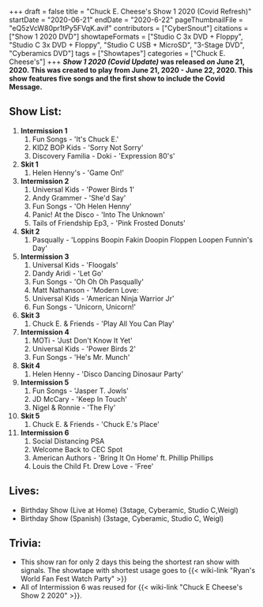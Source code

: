 +++
draft = false
title = "Chuck E. Cheese's Show 1 2020 (Covid Refresh)"
startDate = "2020-06-21"
endDate = "2020-6-22"
pageThumbnailFile = "eQ5zVcW80pr1tPy5FVqK.avif"
contributors = ["CyberSnout"]
citations = ["Show 1 2020 DVD"]
showtapeFormats = ["Studio C 3x DVD + Floppy", "Studio C 3x DVD + Floppy", "Studio C USB + MicroSD", "3-Stage DVD", "Cyberamics DVD"]
tags = ["Showtapes"]
categories = ["Chuck E. Cheese's"]
+++
***Show 1 2020 (Covid Update)* was released *on* June 21, 2020.
This was created to play from June 21, 2020 - June 22, 2020. This show features five songs and the first show to include the Covid Message.**

## Show List:

1.  **Intermission 1**
    1.  Fun Songs - 'It's Chuck E.'
    2.  KIDZ BOP Kids - 'Sorry Not Sorry'
    3.  Discovery Familia - Doki - 'Expression 80's'
2.  **Skit 1**
    1.  Helen Henny's - 'Game On!'
3.  **Intermission 2**
    1.  Universal Kids - 'Power Birds 1'
    2.  Andy Grammer - 'She'd Say'
    3.  Fun Songs - 'Oh Helen Henny'
    4.  Panic! At the Disco - 'Into The Unknown'
    5.  Tails of Friendship Ep3, - 'Pink Frosted Donuts'
4.  **Skit 2**
    1.  Pasqually - 'Loppins Boopin Fakin Doopin Floppen Loopen Funnin's Day'
5.  **Intermission 3**
    1.  Universal Kids - 'Floogals'
    2.  Dandy Aridi - 'Let Go'
    3.  Fun Songs - 'Oh Oh Oh Pasqually'
    4.  Matt Nathanson - 'Modern Love:
    5.  Universal Kids - 'American Ninja Warrior Jr'
    6.  Fun Songs - 'Unicorn, Unicorn!'
6.  **Skit 3**
    1.  Chuck E. & Friends - 'Play All You Can Play'
7.  **Intermission 4**
    1.  MOTi - 'Just Don't Know It Yet'
    2.  Universal Kids - 'Power Birds 2'
    3.  Fun Songs - 'He's Mr. Munch'
8.  **Skit 4**
    1.  Helen Henny - 'Disco Dancing Dinosaur Party'
9.  **Intermission 5**
    1.  Fun Songs - 'Jasper T. Jowls'
    2.  JD McCary - 'Keep In Touch'
    3.  Nigel & Ronnie - 'The Fly'
10. **Skit 5**
    1.  Chuck E. & Friends - 'Chuck E.'s Place'
11. **Intermission 6**
    1.  Social Distancing PSA
    2.  Welcome Back to CEC Spot
    3.  American Authors - 'Bring It On Home' ft. Phillip Phillips
    4.  Louis the Child Ft. Drew Love - 'Free'

## Lives:

-  Birthday Show (Live at Home) (3stage, Cyberamic, Studio C,Weigl)
- Birthday Show (Spanish) (3stage, Cyberamic, Studio C, Weigl)

## Trivia:

- This show ran for only 2 days this being the shortest ran show with signals. The showtape with shortest usage goes to {{< wiki-link "Ryan's World Fan Fest Watch Party" >}}
- All of Intermission 6 was reused for {{< wiki-link "Chuck E Cheese's Show 2 2020" >}}.
